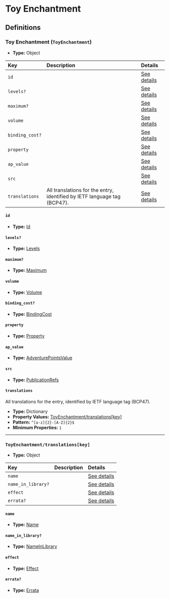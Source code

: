 # Toy Enchantment

## Definitions

### <a name="ToyEnchantment"></a> Toy Enchantment (`ToyEnchantment`)

- **Type:** Object

Key | Description | Details
:-- | :-- | :--
`id` |  | <a href="#ToyEnchantment/id">See details</a>
`levels?` |  | <a href="#ToyEnchantment/levels">See details</a>
`maximum?` |  | <a href="#ToyEnchantment/maximum">See details</a>
`volume` |  | <a href="#ToyEnchantment/volume">See details</a>
`binding_cost?` |  | <a href="#ToyEnchantment/binding_cost">See details</a>
`property` |  | <a href="#ToyEnchantment/property">See details</a>
`ap_value` |  | <a href="#ToyEnchantment/ap_value">See details</a>
`src` |  | <a href="#ToyEnchantment/src">See details</a>
`translations` | All translations for the entry, identified by IETF language tag (BCP47). | <a href="#ToyEnchantment/translations">See details</a>

#### <a name="ToyEnchantment/id"></a> `id`

- **Type:** <a href="../_Activatable.md#Id">Id</a>

#### <a name="ToyEnchantment/levels"></a> `levels?`

- **Type:** <a href="../_Activatable.md#Levels">Levels</a>

#### <a name="ToyEnchantment/maximum"></a> `maximum?`

- **Type:** <a href="../_Activatable.md#Maximum">Maximum</a>

#### <a name="ToyEnchantment/volume"></a> `volume`

- **Type:** <a href="../_Activatable.md#Volume">Volume</a>

#### <a name="ToyEnchantment/binding_cost"></a> `binding_cost?`

- **Type:** <a href="../_Activatable.md#BindingCost">BindingCost</a>

#### <a name="ToyEnchantment/property"></a> `property`

- **Type:** <a href="../_Activatable.md#Property">Property</a>

#### <a name="ToyEnchantment/ap_value"></a> `ap_value`

- **Type:** <a href="../_Activatable.md#AdventurePointsValue">AdventurePointsValue</a>

#### <a name="ToyEnchantment/src"></a> `src`

- **Type:** <a href="../source/_PublicationRef.md#PublicationRefs">PublicationRefs</a>

#### <a name="ToyEnchantment/translations"></a> `translations`

All translations for the entry, identified by IETF language tag (BCP47).

- **Type:** Dictionary
- **Property Values:** <a href="#ToyEnchantment/translations[key]">ToyEnchantment/translations[key]</a>
- **Pattern:** `^[a-z]{2}-[A-Z]{2}$`
- **Minimum Properties:** `1`

---

### <a name="ToyEnchantment/translations[key]"></a> `ToyEnchantment/translations[key]`

- **Type:** Object

Key | Description | Details
:-- | :-- | :--
`name` |  | <a href="#ToyEnchantment/translations[key]/name">See details</a>
`name_in_library?` |  | <a href="#ToyEnchantment/translations[key]/name_in_library">See details</a>
`effect` |  | <a href="#ToyEnchantment/translations[key]/effect">See details</a>
`errata?` |  | <a href="#ToyEnchantment/translations[key]/errata">See details</a>

#### <a name="ToyEnchantment/translations[key]/name"></a> `name`

- **Type:** <a href="../_Activatable.md#Name">Name</a>

#### <a name="ToyEnchantment/translations[key]/name_in_library"></a> `name_in_library?`

- **Type:** <a href="../_Activatable.md#NameInLibrary">NameInLibrary</a>

#### <a name="ToyEnchantment/translations[key]/effect"></a> `effect`

- **Type:** <a href="../_Activatable.md#Effect">Effect</a>

#### <a name="ToyEnchantment/translations[key]/errata"></a> `errata?`

- **Type:** <a href="../source/_Erratum.md#Errata">Errata</a>
